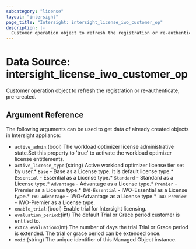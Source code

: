 ```yaml
---
subcategory: "license"
layout: "intersight"
page_title: "Intersight: intersight_license_iwo_customer_op"
description: |-
  Customer operation object to refresh the registration or re-authenticate, pre-created.
---
```


# Data Source: intersight_license_iwo_customer_op
Customer operation object to refresh the registration or re-authenticate, pre-created.
## Argument Reference
The following arguments can be used to get data of already created objects in Intersight appliance:
* `active_admin`:(bool) The workload optimizer license administrative state.Set this property to 'true' to activate the workload optimizer license entitlements. 
* `active_license_type`:(string) Active workload optimizer license tier set by user.* `Base` - Base as a License type. It is default license type.* `Essential` - Essential as a License type.* `Standard` - Standard as a License type.* `Advantage` - Advantage as a License type.* `Premier` - Premier as a License type.* `IWO-Essential` - IWO-Essential as a License type.* `IWO-Advantage` - IWO-Advantage as a License type.* `IWO-Premier` - IWO-Premier as a License type. 
* `enable_trial`:(bool) Enable trial for Intersight licensing. 
* `evaluation_period`:(int) The default Trial or Grace period customer is entitled to. 
* `extra_evaluation`:(int) The number of days the trial Trial or Grace period is extended. The trial or grace period can be extended once. 
* `moid`:(string) The unique identifier of this Managed Object instance. 
